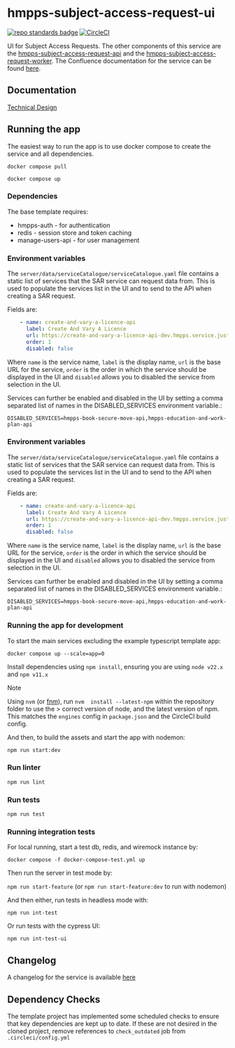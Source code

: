 # hmpps-subject-access-request-ui
[![repo standards badge](https://img.shields.io/badge/dynamic/json?color=blue&style=flat&logo=github&label=MoJ%20Compliant&query=%24.result&url=https%3A%2F%2Foperations-engineering-reports.cloud-platform.service.justice.gov.uk%2Fapi%2Fv1%2Fcompliant_public_repositories%2Fhmpps-subject-access-request-ui)](https://operations-engineering-reports.cloud-platform.service.justice.gov.uk/public-github-repositories.html#hmpps-subject-access-request-ui "Link to report")
[![CircleCI](https://circleci.com/gh/ministryofjustice/hmpps-subject-access-request-ui/tree/main.svg?style=svg)](https://circleci.com/gh/ministryofjustice/hmpps-subject-access-request-ui)

UI for Subject Access Requests. The other components of this service are the [hmpps-subject-access-request-api](https://github.com/ministryofjustice/hmpps-subject-access-request-api) and the [hmpps-subject-access-request-worker](https://github.com/ministryofjustice/hmpps-subject-access-request-worker). The Confluence documentation for the service can be found [here](https://dsdmoj.atlassian.net/wiki/spaces/SARS/pages/4771479564/Overview).

## Documentation

[Technical Design](docs/technical-design.md)

## Running the app
The easiest way to run the app is to use docker compose to create the service and all dependencies. 

`docker compose pull`

`docker compose up`

### Dependencies

The base template requires:
* hmpps-auth - for authentication
* redis - session store and token caching
* manage-users-api - for user management

### Environment variables

The `server/data/serviceCatalogue/serviceCatalogue.yaml` file contains a static list of services that the SAR service can request data from. 
This is used to populate the services list in the UI and to send to the API when creating a SAR request.

Fields are:
```yaml
    - name: create-and-vary-a-licence-api
      label: Create And Vary A Licence
      url: https://create-and-vary-a-licence-api-dev.hmpps.service.justice.gov.uk
      order: 1
      disabled: false
```

Where `name` is the service name, `label` is the display name, `url` is the base URL for the service, `order` is the
order in which the service should be displayed in the UI and `disabled` allows you to disabled the service from
selection in the UI.

Services can further be enabled and disabled in the UI by setting a comma separated list of names in the DISABLED_SERVICES environment variable.:

`DISABLED_SERVICES=hmpps-book-secure-move-api,hmpps-education-and-work-plan-api`

### Environment variables

The `server/data/serviceCatalogue/serviceCatalogue.yaml` file contains a static list of services that the SAR service can request data from. 
This is used to populate the services list in the UI and to send to the API when creating a SAR request.

Fields are:
```yaml
    - name: create-and-vary-a-licence-api
      label: Create And Vary A Licence
      url: https://create-and-vary-a-licence-api-dev.hmpps.service.justice.gov.uk
      order: 1
      disabled: false
```

Where `name` is the service name, `label` is the display name, `url` is the base URL for the service, `order` is the
order in which the service should be displayed in the UI and `disabled` allows you to disabled the service from
selection in the UI.

Services can further be enabled and disabled in the UI by setting a comma separated list of names in the DISABLED_SERVICES environment variable.:

`DISABLED_SERVICES=hmpps-book-secure-move-api,hmpps-education-and-work-plan-api`

### Running the app for development

To start the main services excluding the example typescript template app: 

`docker compose up --scale=app=0`

Install dependencies using `npm install`, ensuring you are using `node v22.x` and `npm v11.x`

> [!NOTE]
>  Using `nvm` (or [fnm](https://github.com/Schniz/fnm)), run `nvm  install --latest-npm` within the repository folder to use the > correct version of node, and the latest version of npm. This matches the `engines` config in `package.json` and the CircleCI build config.

And then, to build the assets and start the app with nodemon:

`npm run start:dev`

### Run linter

`npm run lint`

### Run tests

`npm run test`

### Running integration tests

For local running, start a test db, redis, and wiremock instance by:

`docker compose -f docker-compose-test.yml up`

Then run the server in test mode by:

`npm run start-feature` (or `npm run start-feature:dev` to run with nodemon)

And then either, run tests in headless mode with:

`npm run int-test`
 
Or run tests with the cypress UI:

`npm run int-test-ui`

## Changelog

A changelog for the service is available [here](./CHANGELOG.md)

## Dependency Checks

The template project has implemented some scheduled checks to ensure that key dependencies are kept up to date.
If these are not desired in the cloned project, remove references to `check_outdated` job from `.circleci/config.yml`

